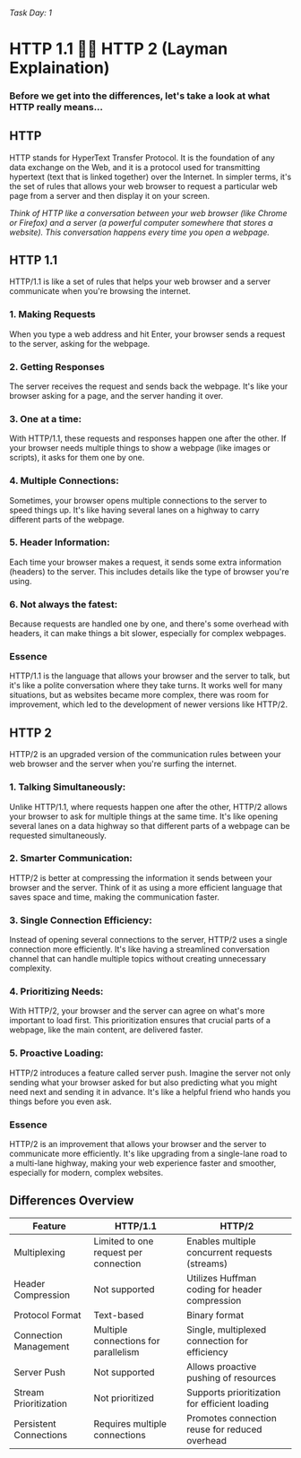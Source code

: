 ###### Task Day: 1
# HTTP 1.1 :fist_right::fist_left: HTTP 2 (Layman Explaination)

### Before we get into the differences, let's take a look at what HTTP really means...

## HTTP
HTTP stands for HyperText Transfer Protocol. It is the foundation of any data exchange on the Web, and it is a protocol used for transmitting hypertext (text that is linked together) over the Internet. In simpler terms, it's the set of rules that allows your web browser to request a particular web page from a server and then display it on your screen.

*Think of HTTP like a conversation between your web browser (like Chrome or Firefox) and a server (a powerful computer somewhere that stores a website). This conversation happens every time you open a webpage.*

## HTTP 1.1
HTTP/1.1 is like a set of rules that helps your web browser and a server communicate when you're browsing the internet.

### 1. Making Requests
When you type a web address and hit Enter, your browser sends a request to the server, asking for the webpage.
### 2. Getting Responses
The server receives the request and sends back the webpage. It's like your browser asking for a page, and the server handing it over.
### 3. One at a time:
With HTTP/1.1, these requests and responses happen one after the other. If your browser needs multiple things to show a webpage (like images or scripts), it asks for them one by one.
### 4. Multiple Connections:
Sometimes, your browser opens multiple connections to the server to speed things up. It's like having several lanes on a highway to carry different parts of the webpage.
### 5. Header Information:
Each time your browser makes a request, it sends some extra information (headers) to the server. This includes details like the type of browser you're using.
### 6. Not always the fatest:
Because requests are handled one by one, and there's some overhead with headers, it can make things a bit slower, especially for complex webpages.

### Essence
HTTP/1.1 is the language that allows your browser and the server to talk, but it's like a polite conversation where they take turns. It works well for many situations, but as websites became more complex, there was room for improvement, which led to the development of newer versions like HTTP/2.


## HTTP 2
HTTP/2 is an upgraded version of the communication rules between your web browser and the server when you're surfing the internet.

### 1. Talking Simultaneously:
Unlike HTTP/1.1, where requests happen one after the other, HTTP/2 allows your browser to ask for multiple things at the same time. It's like opening several lanes on a data highway so that different parts of a webpage can be requested simultaneously.
### 2. Smarter Communication:
HTTP/2 is better at compressing the information it sends between your browser and the server. Think of it as using a more efficient language that saves space and time, making the communication faster.
### 3. Single Connection Efficiency:
Instead of opening several connections to the server, HTTP/2 uses a single connection more efficiently. It's like having a streamlined conversation channel that can handle multiple topics without creating unnecessary complexity.
### 4. Prioritizing Needs:
With HTTP/2, your browser and the server can agree on what's more important to load first. This prioritization ensures that crucial parts of a webpage, like the main content, are delivered faster.
### 5. Proactive Loading:
HTTP/2 introduces a feature called server push. Imagine the server not only sending what your browser asked for but also predicting what you might need next and sending it in advance. It's like a helpful friend who hands you things before you even ask.

### Essence
HTTP/2 is an improvement that allows your browser and the server to communicate more efficiently. It's like upgrading from a single-lane road to a multi-lane highway, making your web experience faster and smoother, especially for modern, complex websites.


## Differences Overview

| Feature                    | HTTP/1.1                               | HTTP/2                                         |
|----------------------------|----------------------------------------|------------------------------------------------|
| Multiplexing               | Limited to one request per connection   | Enables multiple concurrent requests (streams) |
| Header Compression         | Not supported                          | Utilizes Huffman coding for header compression   |
| Protocol Format            | Text-based                            | Binary format                                  |
| Connection Management      | Multiple connections for parallelism   | Single, multiplexed connection for efficiency  |
| Server Push                | Not supported                          | Allows proactive pushing of resources          |
| Stream Prioritization      | Not prioritized                       | Supports prioritization for efficient loading |
| Persistent Connections     | Requires multiple connections         | Promotes connection reuse for reduced overhead |

